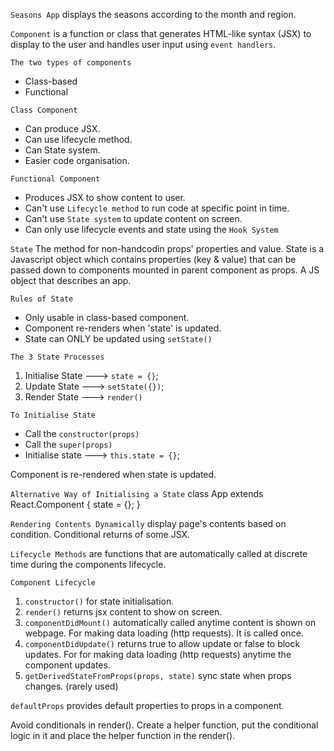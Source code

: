 `Seasons App`
displays the seasons according to the month and region.

`Component`
is a function or class that generates HTML-like syntax (JSX) to display to the user and handles user input using `event handlers`.

`The two types of components`
- Class-based
- Functional

`Class Component`
- Can produce JSX.
- Can use lifecycle method.
- Can State system.
- Easier code organisation.

`Functional Component` 
- Produces JSX to show content to user.
- Can't use `Lifecycle method` to run code at specific point in time.
- Can't use `State system` to update content on screen.
- Can only use lifecycle events and state using the `Hook System`

`State`
The method for non-handcodin props' properties and value.
State is a Javascript object which contains properties (key & value) that can be passed down to components mounted in parent component as props. 
A JS object that describes an app.

`Rules of State`
- Only usable in class-based component.
- Component re-renders when 'state' is updated.
- State can ONLY be updated using `setState()`

`The 3 State Processes`
1. Initialise State ---> `state = {}`;
2. Update State     ---> `setState({})`;
3. Render State     ---> `render()`

`To Initialise State`
- Call the `constructor(props)`
- Call the `super(props)`
- Initialise state ---> `this.state = {}`;

Component is re-rendered when state is updated.

`Alternative Way of Initialising a State`
class App extends React.Component {
    state = {};
}

`Rendering Contents Dynamically`
display page's contents based on condition.
Conditional returns of some JSX.

`Lifecycle Methods` are functions that are automatically called at discrete time during the components lifecycle.

`Component Lifecycle`
1. `constructor()` for state initialisation.
2. `render()` returns jsx content to show on screen.
3. `componentDidMount()` automatically called anytime content is shown on webpage. For making data loading (http requests). It is called once.
4. `componentDidUpdate()` returns true to allow update or false to block updates. For for making data loading (http requests) anytime the component updates.
5. `getDerivedStateFromProps(props, state)` sync state when props changes. (rarely used)

`defaultProps` provides default properties to props in a component.

Avoid conditionals in render(). Create a helper function, put the conditional logic in it and place the helper function in the render().

